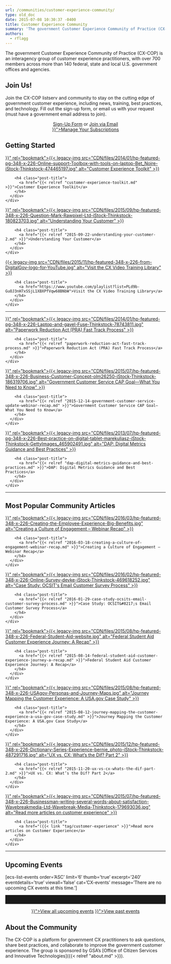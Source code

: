 ```yaml
---
url: /communities/customer-experience-community/
type: old_doc
date: 2015-07-08 10:30:37 -0400
title: Customer Experience Community
summary: 'The government Customer Experience Community of Practice (CX-COP) is an interagency group of customer experience practitioners, with over 700 members across more than 140 federal, state and local U.S. government offices and agencies. Join Us! Join the CX-COP listserv and community to stay on the cutting edge of government customer experience, including news, training, best practices, and'
authors:
  - rflagg
---
```


The government Customer Experience Community of Practice (CX-COP) is an interagency group of customer experience practitioners, with over 700 members across more than 140 federal, state and local U.S. government offices and agencies.

## **Join Us!**

Join the CX-COP listserv and community to stay on the cutting edge of government customer experience, including news, training, best practices, and technology. Fill out the sign-up form, or email us with your request (must have a government email address to join).

<div style="text-align: center">
  <a class="button" href="https://docs.google.com/a/gsa.gov/forms/d/1hzJbZChUg2TRLi_MiC4nAbB-HKUOerBF2kL0qO38fPo/viewform">Sign-Up Form</a> or <a class="button" href="mailto:annabel.berman@gsa.gov?subject=Subscribe to CX-COP">Join via Email</a>
</div>



<div style="text-align: center">
  <a class="button" href="{{< relref "manage-your-listserv-subscription.md" >}}">Manage Your Subscriptions</a>
</div>

## **Getting Started**

<div class="one-third first">
  <div id="featured-page-20" class="widget widget-2 featuredpage">
    <div class="widget-wrap">
      <div class="post clearfix">
        <div class="featpage-image">
          <a title="Permanent Link to Customer Experience Toolkit" href="{{< relref "customer-experience-toolkit.md" >}}" rel="bookmark">{{< legacy-img src="CDN/files/2014/01/hp-featured-pg-348-x-226-Online-support-Toolbox-with-tools-on-laptop-Bet_Noire-iStock-Thinkstock-474465197.jpg" alt="Customer Experience Toolkit" >}}</a>
        </div>

        <h4 class="post-title">
          <a href="{{< relref "customer-experience-toolkit.md" >}}">Customer Experience Toolkit</a>
        </h4>
      </div>
    </div>
  </div>
</div>

<div class="one-third">
  <div id="featured-page-20" class="widget widget-2 featuredpage">
    <div class="widget-wrap">
      <div class="post clearfix">
        <div class="featpage-image">
          <a title="Permanent Link to Understanding Your Customer" href="{{< relref "2015-09-22-understanding-your-customer-2.md" >}}" rel="bookmark">{{< legacy-img src="CDN/files/2015/09/hp-featured-348-x-226-Question-Mark-Rawpixel-Ltd-iStock-Thinkstock-180823703.jpg" alt="Understanding Your Customer" >}}</a>
        </div>

        <h4 class="post-title">
          <a href="{{< relref "2015-09-22-understanding-your-customer-2.md" >}}">Understanding Your Customer</a>
        </h4>
      </div>
    </div>
  </div>
</div>

<div class="one-third">
  <div id="featured-page-20" class="widget widget-2 featuredpage">
    <div class="widget-wrap">
      <div class="post clearfix">
        <div class="featpage-image">
          <a title="Permanent Link to Visit the CX Video Training Library" href="https://www.youtube.com/playlist?list=PLd9b-GuOJ3nH7xSSjL1XBXPfVqw68BNbW" rel="bookmark">{{< legacy-img src="CDN/files/2015/11/hp-featured-348-x-226-from-DigitalGov-logo-for-YouTube.jpg" alt="Visit the CX Video Training Library" >}}</a>
        </div>

        <h4 class="post-title">
          <a href="https://www.youtube.com/playlist?list=PLd9b-GuOJ3nH7xSSjL1XBXPfVqw68BNbW">Visit the CX Video Training Library</a>
        </h4>
      </div>
    </div>
  </div>
</div>

<hr style="color: white;border-style: none" />

<div class="one-third first">
  <div id="featured-page-20" class="widget widget-2 featuredpage">
    <div class="widget-wrap">
      <div class="post clearfix">
        <div class="featpage-image">
          <a title="Permanent Link to Paperwork Reduction Act (PRA) Fast Track Process" href="{{< relref "paperwork-reduction-act-fast-track-process.md" >}}" rel="bookmark">{{< legacy-img src="CDN/files/2014/01/hp-featured-pg-348-x-226-Laptop-and-gavel-Fuse-Thinkstock-78743811.jpg" alt="Paperwork Reduction Act (PRA) Fast Track Process" >}}</a>
        </div>

        <h4 class="post-title">
          <a href="{{< relref "paperwork-reduction-act-fast-track-process.md" >}}">Paperwork Reduction Act (PRA) Fast Track Process</a>
        </h4>
      </div>
    </div>
  </div>
</div>

<div class="one-third">
  <div id="featured-page-20" class="widget widget-2 featuredpage">
    <div class="widget-wrap">
      <div class="post clearfix">
        <div class="featpage-image">
          <a title="Permanent Link to Government Customer Service CAP Goal—What You Need to Know" href="{{< relref "2015-12-14-government-customer-service-update-webinar-recap.md" >}}" rel="bookmark">{{< legacy-img src="CDN/files/2015/07/hp-featured-348-x-226-Business-Customer-Concept-olm26250-iStock-Thinkstock-186319706.jpg" alt="Government Customer Service CAP Goal—What You Need to Know" >}}</a>
        </div>

        <h4 class="post-title">
          <a href="{{< relref "2015-12-14-government-customer-service-update-webinar-recap.md" >}}">Government Customer Service CAP Goal—What You Need to Know</a>
        </h4>
      </div>
    </div>
  </div>
</div>

<div class="one-third">
  <div id="featured-page-18" class="widget widget-2 featuredpage">
    <div class="widget-wrap">
      <div class="post clearfix">
        <div class="featpage-image">
          <a title="Permanent Link to DAP: Digital Metrics Guidance and Best Practices" href="{{< relref "dap-digital-metrics-guidance-and-best-practices.md" >}}" rel="bookmark">{{< legacy-img src="CDN/files/2013/07/hp-featured-pg-348-x-226-Best-practice-on-digital-tablet-marekuliasz-iStock-Thinkstock-GettyImages_465902491.jpg" alt="DAP: Digital Metrics Guidance and Best Practices" >}}</a>
        </div>

        <h4 class="post-title">
          <a href="{{< relref "dap-digital-metrics-guidance-and-best-practices.md" >}}">DAP: Digital Metrics Guidance and Best Practices</a>
        </h4>
      </div>
    </div>
  </div>
</div>

<hr style="color: white;border-style: none" />

## **Most Popular Community Articles**

<div class="one-third first">
  <div id="featured-page-20" class="widget widget-2 featuredpage">
    <div class="widget-wrap">
      <div class="post clearfix">
        <div class="featpage-image">
          <a title="Permanent Link to Creating a Culture of Engagement – Webinar Recap" href="{{< relref "2016-03-18-creating-a-culture-of-engagement-webinar-recap.md" >}}" rel="bookmark">{{< legacy-img src="CDN/files/2016/03/hp-featured-348-x-226-Creating-the-Employee-Experience-Big-Benefits.jpg" alt="Creating a Culture of Engagement – Webinar Recap" >}}</a>
        </div>

        <h4 class="post-title">
          <a href="{{< relref "2016-03-18-creating-a-culture-of-engagement-webinar-recap.md" >}}">Creating a Culture of Engagement – Webinar Recap</a>
        </h4>
      </div>
    </div>
  </div>
</div>

<div class="one-third">
  <div id="featured-page-18" class="widget widget-2 featuredpage">
    <div class="widget-wrap">
      <div class="post clearfix">
        <div class="featpage-image">
          <a title="Permanent Link to Case Study: OCSIT's Email Customer Survey Process" href="{{< relref "2016-01-29-case-study-ocsits-email-customer-survey-process.md" >}}" rel="bookmark">{{< legacy-img src="CDN/files/2016/02/hp-featured-348-x-226-Online-Survey-devke-iStock-Thinkstock-469618252.jpg" alt="Case Study: OCSIT's Email Customer Survey Process" >}}</a>
        </div>

        <h4 class="post-title">
          <a href="{{< relref "2016-01-29-case-study-ocsits-email-customer-survey-process.md" >}}">Case Study: OCSIT&#8217;s Email Customer Survey Process</a>
        </h4>
      </div>
    </div>
  </div>
</div>

<div class="one-third">
  <div id="featured-page-20" class="widget widget-2 featuredpage">
    <div class="widget-wrap">
      <div class="post clearfix">
        <div class="featpage-image">
          <a title="Permanent Link to Federal Student Aid Customer Experience Journey: A Recap" href="{{< relref "2015-08-14-federal-student-aid-customer-experience-journey-a-recap.md" >}}" rel="bookmark">{{< legacy-img src="CDN/files/2015/08/hp-featured-348-x-226-Federal-Student-Aid-website.jpg" alt="Federal Student Aid Customer Experience Journey: A Recap" >}}</a>
        </div>

        <h4 class="post-title">
          <a href="{{< relref "2015-08-14-federal-student-aid-customer-experience-journey-a-recap.md" >}}">Federal Student Aid Customer Experience Journey: A Recap</a>
        </h4>
      </div>
    </div>
  </div>
</div>

<div class="one-third first">
  <div id="featured-page-20" class="widget widget-2 featuredpage">
    <div class="widget-wrap">
      <div class="post clearfix">
        <div class="featpage-image">
          <a title="Permanent Link to Journey Mapping the Customer Experience: A USA.gov Case Study" href="{{< relref "2015-08-12-journey-mapping-the-customer-experience-a-usa-gov-case-study.md" >}}" rel="bookmark">{{< legacy-img src="CDN/files/2015/08/hp-featured-348-x-226-USAgov-Personas-and-Journey-Maps.jpg" alt="Journey Mapping the Customer Experience: A USA.gov Case Study" >}}</a>
        </div>

        <h4 class="post-title">
          <a href="{{< relref "2015-08-12-journey-mapping-the-customer-experience-a-usa-gov-case-study.md" >}}">Journey Mapping the Customer Experience: A USA.gov Case Study</a>
        </h4>
      </div>
    </div>
  </div>
</div>

<div class="one-third">
  <div id="featured-page-20" class="widget widget-2 featuredpage">
    <div class="widget-wrap">
      <div class="post clearfix">
        <div class="featpage-image">
          <a title="Permanent Link to UX vs. CX: What’s the Dif? Part 2" href="{{< relref "2015-11-20-ux-vs-cx-whats-the-dif-part-2.md" >}}" rel="bookmark">{{< legacy-img src="CDN/files/2015/12/hp-featured-348-x-226-Dictionary-Series-Experience-bernie_photo-iStock-Thinkstock-487291716.jpg" alt="UX vs. CX: What’s the Dif? Part 2" >}}</a>
        </div>

        <h4 class="post-title">
          <a href="{{< relref "2015-11-20-ux-vs-cx-whats-the-dif-part-2.md" >}}">UX vs. CX: What’s the Dif? Part 2</a>
        </h4>
      </div>
    </div>
  </div>
</div>

<div class="one-third">
  <div id="featured-page-20" class="widget widget-2 featuredpage">
    <div class="widget-wrap">
      <div class="post clearfix">
        <div class="featpage-image">
          <a title="Permanent Link to Read more articles on customer experience" href="({{< link "tag/customer-experience" >}}" rel="bookmark">{{< legacy-img src="CDN/files/2015/07/hp-featured-348-x-226-Businessman-writing-several-words-about-satisfaction-Wavebreakmedia-Ltd-Wavebreak-Media-Thinkstock-179693036.jpg" alt="Read more articles on customer experience" >}}</a>
        </div>

        <h4 class="post-title">
          <a href="({{< link "tag/customer-experience" >}}">Read more articles on Customer Experience</a>
        </h4>
      </div>
    </div>
  </div>
</div>

<hr style="color: white;border-style: none" />

## **Upcoming Events**

[ecs-list-events order=&#8217;ASC&#8217; limit=&#8217;6&#8242; thumb=&#8217;true&#8217; excerpt=&#8217;240&#8242; eventdetails=&#8217;true&#8217; viewall=&#8217;false&#8217; cat=&#8217;CX-events&#8217; message=&#8217;There are no upcoming CX events at this time.&#8217;]

<hr style="border: none;height: 2em" />

<p style="text-align: center">
  <a class="button" href="({{< link "events" >}}">View all upcoming events</a> <a class="button" href="{{< relref "video-library.md" >}}">View past events</a>
</p>

## **About the Community**

The CX-COP is a platform for government CX practitioners to ask questions, share best practices, and collaborate to improve the government customer experience. The group is sponsored by GSA’s [Office of Citizen Services and Innovative Technologies]({{< relref "about.md" >}}).
